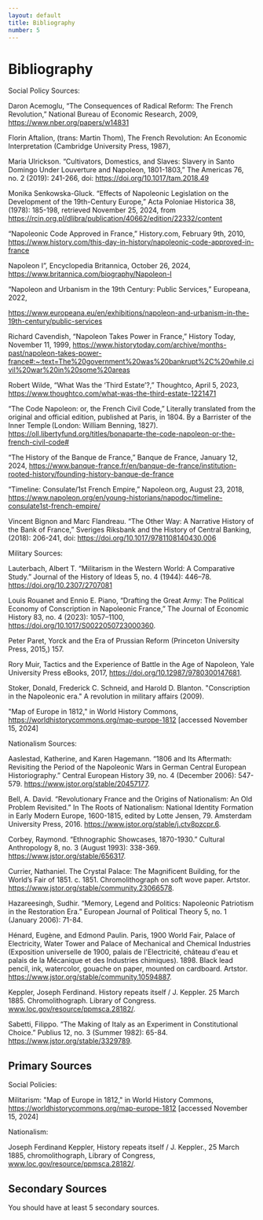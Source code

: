 ```yaml
---
layout: default
title: Bibliography
number: 5
---
```


# Bibliography

Social Policy Sources:

Daron Acemoglu, “The Consequences of Radical Reform: The French Revolution,” National Bureau of Economic Research, 2009, https://www.nber.org/papers/w14831 

Florin Aftalion, (trans: Martin Thom), The French Revolution: An Economic Interpretation (Cambridge University Press, 1987), 

Maria Ulrickson. “Cultivators, Domestics, and Slaves: Slavery in Santo Domingo Under Louverture and Napoleon, 1801-1803,” The Americas 76, no. 2 (2019): 241-266, doi: https://doi.org/10.1017/tam.2018.49 

Monika Senkowska-Gluck. “Effects of Napoleonic Legislation on the Development of the 19th-Century Europe,” Acta Poloniae Historica 38, (1978): 185-198, retrieved November 25, 2024, from https://rcin.org.pl/dlibra/publication/40662/edition/22332/content 

“Napoleonic Code Approved in France,” History.com, February 9th, 2010, https://www.history.com/this-day-in-history/napoleonic-code-approved-in-france 

Napoleon I”, Encyclopedia Britannica, October 26, 2024, https://www.britannica.com/biography/Napoleon-I 

“Napoleon and Urbanism in the 19th Century: Public Services,” Europeana, 2022,  

https://www.europeana.eu/en/exhibitions/napoleon-and-urbanism-in-the-19th-century/public-services 

Richard Cavendish, “Napoleon Takes Power in France,” History Today, November 11, 1999, https://www.historytoday.com/archive/months-past/napoleon-takes-power-france#:~:text=The%20government%20was%20bankrupt%2C%20while,civil%20war%20in%20some%20areas 

Robert Wilde, “What Was the ‘Third Estate’?,” Thoughtco, April 5, 2023, https://www.thoughtco.com/what-was-the-third-estate-1221471  

“The Code Napoleon: or, the French Civil Code,” Literally translated from the original and official edition, published at Paris, in 1804. By a Barrister of the Inner Temple (London: William Benning, 1827). https://oll.libertyfund.org/titles/bonaparte-the-code-napoleon-or-the-french-civil-code#  

 
“The History of the Banque de France,” Banque de France, January 12, 2024, https://www.banque-france.fr/en/banque-de-france/institution-rooted-history/founding-history-banque-de-france  

 “Timeline: Consulate/1st French Empire,” Napoleon.org, August 23, 2018, https://www.napoleon.org/en/young-historians/napodoc/timeline-consulate1st-french-empire/   

Vincent Bignon and Marc Flandreau. “The Other Way: A Narrative History of the Bank of France,” Sveriges Riksbank and the History of Central Banking, (2018): 206-241, doi: https://doi.org/10.1017/9781108140430.006 


Military Sources: 

 Lauterbach, Albert T. “Militarism in the Western World: A Comparative Study.” Journal of the History of Ideas 5, no. 4 (1944): 446–78. https://doi.org/10.2307/2707081
 
Louis Rouanet and Ennio E. Piano, “Drafting the Great Army: The Political Economy of Conscription in Napoleonic France,” The Journal of Economic History 83, no. 4 (2023): 1057–1100, https://doi.org/10.1017/S0022050723000360.

Peter Paret, Yorck and the Era of Prussian Reform (Princeton University Press, 2015,) 157.

Rory Muir, Tactics and the Experience of Battle in the Age of Napoleon, Yale University Press eBooks, 2017, https://doi.org/10.12987/9780300147681.

Stoker, Donald, Frederick C. Schneid, and Harold D. Blanton. "Conscription in the Napoleonic era." A revolution in military affairs (2009).

"Map of Europe in 1812," in World History Commons, https://worldhistorycommons.org/map-europe-1812 [accessed November 15, 2024]

Nationalism Sources:

Aaslestad, Katherine, and Karen Hagemann. “1806 and Its Aftermath: Revisiting the Period of the Napoleonic Wars in German Central European Historiography.” Central European History 39, no. 4 (December 2006): 547-579. https://www.jstor.org/stable/20457177.

Bell, A. David. “Revolutionary France and the Origins of Nationalism: An Old Problem Revisited.” In The Roots of Nationalism: National Identity Formation in Early Modern Europe, 1600-1815, edited by Lotte Jensen, 79. Amsterdam University Press, 2016. https://www.jstor.org/stable/j.ctv8pzcpr.6.

Corbey, Raymond. “Ethnographic Showcases, 1870-1930.” Cultural Anthropology 8, no. 3 (August 1993): 338-369. https://www.jstor.org/stable/656317.

Currier, Nathaniel. The Crystal Palace: The Magnificent Building, for the World’s Fair of 1851. c. 1851. Chromolithograph on soft wove paper. Artstor. https://www.jstor.org/stable/community.23066578.

Hazareesingh, Sudhir. “Memory, Legend and Politics: Napoleonic Patriotism in the Restoration Era.” European Journal of Political Theory 5, no. 1 (January 2006): 71-84.

Hénard, Eugène, and Edmond Paulin. Paris, 1900 World Fair, Palace of Electricity, Water Tower and Palace of Mechanical and Chemical Industries (Exposition universelle de 1900, palais de l'Electricité, château d'eau et palais de la Mécanique et des Industries chimiques). 1898. Black lead pencil, ink, watercolor, gouache on paper, mounted on cardboard. Artstor. https://www.jstor.org/stable/community.10594887.

Keppler, Joseph Ferdinand. History repeats itself / J. Keppler. 25 March 1885. Chromolithograph. Library of Congress. www.loc.gov/resource/ppmsca.28182/.

Sabetti, Filippo. “The Making of Italy as an Experiment in Constitutional Choice.” Publius 12, no. 3 (Summer 1982): 65-84. https://www.jstor.org/stable/3329789. 

## Primary Sources

Social Policies:

Militarism:
"Map of Europe in 1812," in World History Commons, https://worldhistorycommons.org/map-europe-1812 [accessed November 15, 2024]

Nationalism:

Joseph Ferdinand Keppler, History repeats itself / J. Keppler., 25 March 1885, chromolithograph, Library of Congress, www.loc.gov/resource/ppmsca.28182/.



## Secondary Sources

You should have at least 5 secondary sources.
